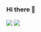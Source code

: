 ### Hi there 👋

<!--
**dailylucky/dailylucky** is a ✨ _special_ ✨ repository because its `README.md` (this file) appears on your GitHub profile.

Here are some ideas to get you started:

- 🔭 I’m currently working on ...
- 🌱 I’m currently learning ...
- 👯 I’m looking to collaborate on ...
- 🤔 I’m looking for help with ...
- 💬 Ask me about ...
- 📫 How to reach me: ...
- 😄 Pronouns: ...
- ⚡ Fun fact: ...
-->

<!--状态展示：-->
<img align="center"  src="https://github-readme-stats.vercel.app/api?username=dailylucky&show_icons=true&theme=nightowl"/>

<!--语言使用统计：-->
<img align="center"  src="https://github-readme-stats.vercel.app/api/top-langs/?username=dailylucky&theme=nightowl&layout=compact"  />

